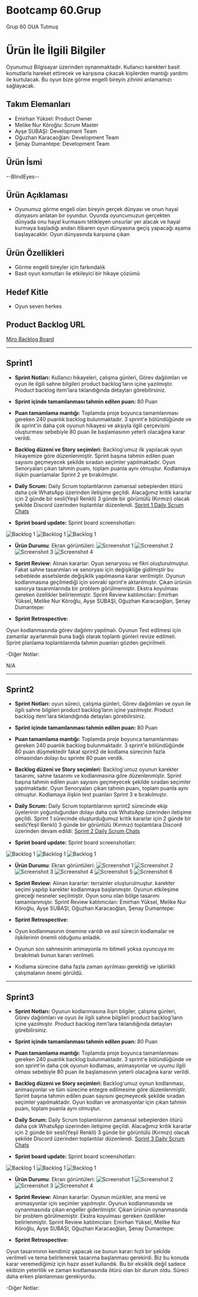  
# **Bootcamp 60.Grup**

Grup 60 OUA Tutmuş

# Ürün İle İlgili Bilgiler
 Oyunumuz Bilgisayar üzerinden oynanmaktadır. Kullanıcı karekteri basit komutlarla hareket ettirecek ve karşısına çıkacak kişilerden mantığı yardımı ile kurtulacak. Bu oyun bize görme engelli bireyin zihnini anlamamızı sağlayacak.

## Takım Elemanları

- Emirhan Yüksel: Product Owner
- Melike Nur Köroğlu: Scrum Master
- Ayşe SUBAŞI: Development Team
- Oğuzhan Karacaoğlan: Development Team
- Şenay Dumantepe: Development Team 

## Ürün İsmi

--BlindEyes--

## Ürün Açıklaması

- Oyunumuz görme engeli olan bireyin gerçek dünyası ve onun hayal dünyasını anlatan bir oyundur. Oyunda oyuncumuzun gerçekten dünyada onu hayal kurmasını tetikleyen unsurlar yer alacak ve hayal kurmaya başladığı andan itibaren oyun dünyasına geçiş yapacağı aşama başlayacaktır. Oyun dünyasında karşısına çıkan

## Ürün Özellikleri

- Görme engelli bireyler için farkındalık
- Basit oyun komutları ile etkileyici bir hikaye çözümü


## Hedef Kitle

- Oyun seven herkes


## Product Backlog URL

[Miro Backlog Board](https://miro.com/app/board/uXjVO5l1S8o=/?share_link_id=436440516610)

---
## Sprint1

-  **Sprint Notları:** Kullanıcı hikayeleri, çalışma günleri, Görev dağılımları ve oyun ile ilgili sahne bilgileri product backlog'ların içine yazılmıştır. Product backlog item'lara tıklandığında detayları görebilirsiniz.

- **Sprint içinde tamamlanması tahmin edilen puan:** 80 Puan

- **Puan tamamlama mantığı:** Toplamda proje boyunca tamamlanması gereken 240 puanlık backlog bulunmaktadır. 3 sprint'e bölündüğünde ve ilk sprint'in daha çok oyunun hikayesi ve akşıyla ilgili çerçevisini oluşturması sebebiyle 80 puan ile başlamasının yeterli olacağına karar verildi.

- **Backlog düzeni ve Story seçimleri:** Backlog'umuz ilk yapılacak oyun hikayemize göre düzenlenmiştir. Sprint başına tahmin edilen puan sayısını geçmeyecek şekilde sıradan seçimler yapılmaktadır. Oyun Senoryaları çıkan tahmin puanı, toplam puanla aynı olmuştur. Kodlamaya ilişkin puanlamalar Sprint 2 ye bırakılmıştır.

- **Daily Scrum:**  Daily Scrum toplantılarının zamansal sebeplerden ötürü  daha çok WhatsApp üzerinden iletişime geçildi. Alacağımız kritik kararlar için 2 günde bir sesli(Yeşil Renkli) 3 günde bir görüntülü (Kırmızı) olacak şekilde Discord üzerinden toplantılar düzenlendi. [Sprint 1 Daily Scrum Chats](https://github.com/Piyro/Bootcamp60.grup/blob/main/ProjectManagement/DailyScrumMeetingNotesSprint1.60.grup.docx)

- **Sprint board update:** Sprint board screenshotları: 

![Backlog 1](https://github.com/Piyro/Bootcamp60.grup/blob/main/ProjectManagement/backlog.PNG)
![Backlog 1](https://github.com/Piyro/Bootcamp60.grup/blob/main/ProjectManagement/backlog2.PNG)
![Backlog 1](https://github.com/Piyro/Bootcamp60.grup/blob/main/ProjectManagement/backlog3.PNG)

- **Ürün Durumu**: Ekran görüntüleri:
![Screenshot 1](https://github.com/Piyro/Bootcamp60.grup/blob/main/ProjectManagement/%C3%BCr%C3%BCn1.jpeg)
![Screenshot 2](https://github.com/Piyro/Bootcamp60.grup/blob/main/ProjectManagement/%C3%BCr%C3%BCn2.jpeg)
![Screenshot 3](https://github.com/Piyro/Bootcamp60.grup/blob/main/ProjectManagement/%C3%BCr%C3%BCn3.jpeg)
![Screenshot 4](https://github.com/Piyro/Bootcamp60.grup/blob/main/ProjectManagement/%C3%BCr%C3%BCn4.jpeg)

- **Sprint Review:** Alınan kararlar: Oyun senaryosu ve fikri oluşturulmuştur. Fakat sahne tasarımları ve senoryası için değişikliğe gidilmiştir bu sebeblede assetslerde değişiklik yapılmasına karar verilmiştir. Oyunun kodlanmasına geçilmediği için sonraki sprint'e aktarılmıştır. Çıkan ürünün sanorya tasarımlarında bir problem görülmemiştir. Ekstra koyulması gereken özellikler belirlenmiştir. Sprint Review katılımcıları: Emirhan Yüksel, Melike Nur Köroğlu, Ayşe SUBAŞI, Oğuzhan Karacaoğlan, Şenay Dumantepe:

- **Sprint Retrospective:**

Oyun kodlanmasında görev dağılımı yapılmalı.
Oyunun Test edilmesi için zamanlar ayarlanmalı buna bağlı olarak toplantı günleri revize edilmeli.
Sprint planlama toplantılarında tahmin puanları gözden geçirilmeli.

-Diğer Notlar:

N/A

---
## Sprint2

-  **Sprint Notları:** oyun süreci, çalışma günleri, Görev dağılımları ve oyun ile ilgili sahne bilgileri product backlog'ların içine yazılmıştır. Product backlog item'lara tıklandığında detayları görebilirsiniz.

- **Sprint içinde tamamlanması tahmin edilen puan:** 80 Puan

- **Puan tamamlama mantığı:** Toplamda proje boyunca tamamlanması gereken 240 puanlık backlog bulunmaktadır. 3 sprint'e bölündüğünde 80 puan düşmektedir fakat sprint2 de kodlama sürecinin fazla olmasından dolayı bu sprinte 80 puan verdik.

- **Backlog düzeni ve Story seçimleri:** Backlog'umuz oyunun karekter tasarımı, sahne tasarımı ve kodlanmasına göre düzenlenmiştir. Sprint başına tahmin edilen puan sayısını geçmeyecek şekilde sıradan seçimler yapılmaktadır. Oyun Senoryaları çıkan tahmin puanı, toplam puanla aynı olmuştur. Kodlamaya ilişkin test puanları Sprint 3 e bırakılmıştır.

- **Daily Scrum:**  Daily Scrum toplantılarının sprint2 sürecinde ekip üyelerinin yoğunluğundan dolayı   daha çok WhatsApp üzerinden iletişime geçildi. Sprint 1 sürecinde oluşturduğumuz  kritik kararlar için 2 günde bir sesli(Yeşil Renkli) 3 günde bir görüntülü (Kırmızı) toplantılara  Discord üzerinden devam edildi. [Sprint 2 Daily Scrum Chats](https://github.com/Piyro/Bootcamp60.grup/blob/main/ProjectManagement_Sprint2/DailyScrumMeetingNotesSprint2.60.grup.docx)

- **Sprint board update:** Sprint board screenshotları: 

![Backlog 1](https://github.com/Piyro/Bootcamp60.grup/blob/main/ProjectManagement_Sprint2/backlog2.1.PNG)
![Backlog 1](https://github.com/Piyro/Bootcamp60.grup/blob/main/ProjectManagement_Sprint2/backlog2.2.PNG)
![Backlog 1](https://github.com/Piyro/Bootcamp60.grup/blob/main/ProjectManagement_Sprint2/backlog2.3.PNG)

- **Ürün Durumu**: Ekran görüntüleri:
![Screenshot 1](https://github.com/Piyro/Bootcamp60.grup/blob/main/ProjectManagement_Sprint2/%C3%BCr%C3%BCn1.jpeg)
![Screenshot 2](https://github.com/Piyro/Bootcamp60.grup/blob/main/ProjectManagement_Sprint2/%C3%BCr%C3%BCn2.jpeg)
![Screenshot 3](https://github.com/Piyro/Bootcamp60.grup/blob/main/ProjectManagement_Sprint2/%C3%BCr%C3%BCn3.jpeg)
![Screenshot 4](https://github.com/Piyro/Bootcamp60.grup/blob/main/ProjectManagement_Sprint2/%C3%BCr%C3%BCn4.jpeg)
![Screenshot 5](https://github.com/Piyro/Bootcamp60.grup/blob/main/ProjectManagement_Sprint2/%C3%BCr%C3%BCn5.jpeg)
![Screenshot 6](https://github.com/Piyro/Bootcamp60.grup/blob/main/ProjectManagement_Sprint2/%C3%BCr%C3%BCn6.jpeg)

- **Sprint Review:** Alınan kararlar: terrainler oluşturulmuştur. karekter seçimi yapılıp karekter kodlanmaya başlanmıştır. Oyunun etkileşime gireceği nesneler seçilmiştir. Oyun sonu olan bölge tasarımı tamamlanmıştır. Sprint Review katılımcıları: Emirhan Yüksel, Melike Nur Köroğlu, Ayşe SUBAŞI, Oğuzhan Karacaoğlan, Şenay Dumantepe:

- **Sprint Retrospective:**

- Oyun kodlanmasının önemine varıldı ve asıl sürecin kodlamalar ve ilşkilerinin önemli olduğunu anladık.
- Oyunun son sahnesinin animayonla mı bitmeli yoksa oyuncuya mı bırakılmalı bunun kararı verilmeli.
- Kodlama sürecine daha fazla zaman ayrılması gerektiği ve işbirlikli çalışmalanın önemi görüldü.

---
## Sprint3


-  **Sprint Notları:** Oyunun kodlanmasına ilişin bilgiler, çalışma günleri, Görev dağılımları ve oyun ile ilgili sahne bilgileri product backlog'ların içine yazılmıştır. Product backlog item'lara tıklandığında detayları görebilirsiniz.

- **Sprint içinde tamamlanması tahmin edilen puan:** 80 Puan

- **Puan tamamlama mantığı:** Toplamda proje boyunca tamamlanması gereken 240 puanlık backlog bulunmaktadır. 3 sprint'e bölündüğünde ve son sprint'in daha çok oyunun kodlaması, animasyonlar ve uyumu ilgili olması sebebiyle 80 puan ile başlamasının yeterli olacağına karar verildi.

- **Backlog düzeni ve Story seçimleri:** Backlog'umuz oynun kodlanması, animasyonlar ve tüm sürecine entegre edilmesine göre düzenlenmiştir. Sprint başına tahmin edilen puan sayısını geçmeyecek şekilde sıradan seçimler yapılmaktadır. Oyun kodları ve animasyonlar için çıkan tahmin puanı, toplam puanla aynı olmuştur.

- **Daily Scrum:**  Daily Scrum toplantılarının zamansal sebeplerden ötürü  daha çok WhatsApp üzerinden iletişime geçildi. Alacağımız kritik kararlar için 2 günde bir sesli(Yeşil Renkli) 3 günde bir görüntülü (Kırmızı) olacak şekilde Discord üzerinden toplantılar düzenlendi. [Sprint 3 Daily Scrum Chats](https://github.com/Piyro/Bootcamp60.grup/tree/main/ProjectManagement_Sprint3)

- **Sprint board update:** Sprint board screenshotları: 

![Backlog 1]()
![Backlog 1]()
![Backlog 1]()

- **Ürün Durumu**: Ekran görüntüleri:
![Screenshot 1]()
![Screenshot 2]()
![Screenshot 3]()
![Screenshot 4]()

- **Sprint Review:** Alınan kararlar: Oyunun müzikler, ana menü ve animasyonlar için seçimler yapılmıştır. Oyunun kodlanmasında ve oynanmasında çıkan engeller giderilmiştir. Çıkan ürünün oynanmasında bir problem görülmemiştir. Ekstra koyulması gereken özellikler belirlenmiştir. Sprint Review katılımcıları: Emirhan Yüksel, Melike Nur Köroğlu, Ayşe SUBAŞI, Oğuzhan Karacaoğlan, Şenay Dumantepe:

- **Sprint Retrospective:**

Oyun tasarımının kendimiz yapacak ise bunun kararı hızlı bir şekilde verilmeli ve tema belirlenerek tasarıma başlanması gerekirdi. Biz bu konuda karar veremediğimiz için hazır asset kullandık. Bu bir eksiklik değil sadece ekibizin yeterlilik ve zaman kısıtlamasında ötürü olan bir durum oldu.
Süreci daha erken planlanması gerekiyordu.


-Diğer Notlar:
